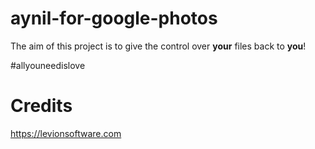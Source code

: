 # aynil-for-google-photos

The aim of this project is to give the control over **your** files back to **you**!

#allyouneedislove

# Credits

https://levionsoftware.com

